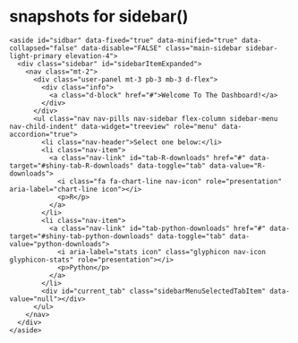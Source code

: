 # snapshots for sidebar()

    <aside id="sidbar" data-fixed="true" data-minified="true" data-collapsed="false" data-disable="FALSE" class="main-sidebar sidebar-light-primary elevation-4">
      <div class="sidebar" id="sidebarItemExpanded">
        <nav class="mt-2">
          <div class="user-panel mt-3 pb-3 mb-3 d-flex">
            <div class="info">
              <a class="d-block" href="#">Welcome To The Dashboard!</a>
            </div>
          </div>
          <ul class="nav nav-pills nav-sidebar flex-column sidebar-menu nav-child-indent" data-widget="treeview" role="menu" data-accordion="true">
            <li class="nav-header">Select one below:</li>
            <li class="nav-item">
              <a class="nav-link" id="tab-R-downloads" href="#" data-target="#shiny-tab-R-downloads" data-toggle="tab" data-value="R-downloads">
                <i class="fa fa-chart-line nav-icon" role="presentation" aria-label="chart-line icon"></i>
                <p>R</p>
              </a>
            </li>
            <li class="nav-item">
              <a class="nav-link" id="tab-python-downloads" href="#" data-target="#shiny-tab-python-downloads" data-toggle="tab" data-value="python-downloads">
                <i aria-label="stats icon" class="glyphicon nav-icon glyphicon-stats" role="presentation"></i>
                <p>Python</p>
              </a>
            </li>
            <div id="current_tab" class="sidebarMenuSelectedTabItem" data-value="null"></div>
          </ul>
        </nav>
      </div>
    </aside>

